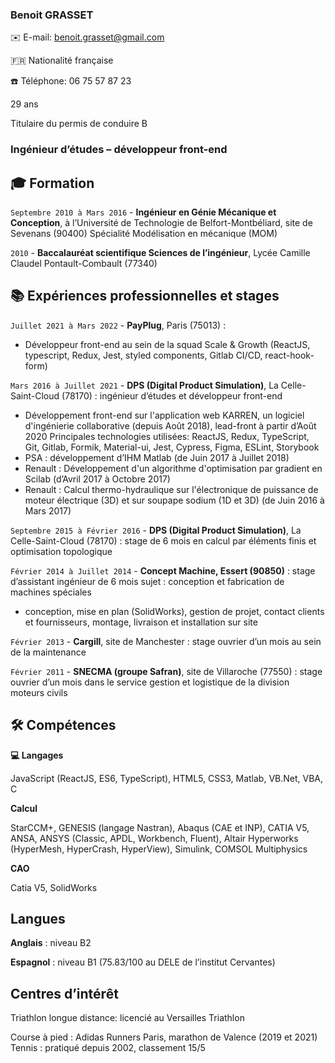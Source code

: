 ### Benoit GRASSET
✉️ E-mail: benoit.grasset@gmail.com

🇫🇷 Nationalité française

☎️ Téléphone: 06 75 57 87 23

29 ans

Titulaire du permis de conduire B

### Ingénieur d’études – développeur front-end

## 🎓 Formation
`Septembre 2010 à Mars 2016` - **Ingénieur en Génie Mécanique et Conception**, à l’Université de Technologie de Belfort-Montbéliard, site de Sevenans (90400)
Spécialité Modélisation en mécanique (MOM)

`2010` - **Baccalauréat scientifique Sciences de l’ingénieur**, Lycée Camille Claudel Pontault-Combault (77340)

## 📚 Expériences professionnelles et stages
`Juillet 2021 à Mars 2022` - **PayPlug**, Paris (75013) :
- Développeur front-end au sein de la squad Scale & Growth (ReactJS, typescript, Redux, Jest, styled components, Gitlab CI/CD, react-hook-form)

`Mars 2016 à Juillet 2021` - **DPS (Digital Product Simulation)**, La Celle-Saint-Cloud (78170) : ingénieur d’études et développeur front-end
- Développement front-end sur l'application web KARREN, un logiciel d'ingénierie collaborative (depuis Août 2018), lead-front à partir d’Août 2020
Principales technologies utilisées: ReactJS, Redux, TypeScript, Git, Gitlab, Formik,
Material-ui, Jest, Cypress, Figma, ESLint, Storybook
- PSA : développement d’IHM Matlab (de Juin 2017 à Juillet 2018)
- Renault : Développement d'un algorithme d'optimisation par gradient en Scilab (d’Avril 2017 à Octobre 2017)
- Renault : Calcul thermo-hydraulique sur l'électronique de puissance de moteur
électrique (3D) et sur soupape sodium (1D et 3D) (de Juin 2016 à Mars 2017)

`Septembre 2015 à Février 2016` - **DPS (Digital Product Simulation)**, La Celle-Saint-Cloud (78170) : stage de 6 mois en calcul par éléments finis et optimisation topologique

`Février 2014 à Juillet 2014` - **Concept Machine, Essert (90850)** : stage d’assistant ingénieur de 6 mois sujet : conception et fabrication de machines spéciales
- conception, mise en plan (SolidWorks), gestion de projet, contact clients et fournisseurs, montage, livraison et installation sur site

`Février 2013` - **Cargill**, site de Manchester : stage ouvrier d’un mois au sein de la maintenance

`Février 2011` - **SNECMA (groupe Safran)**, site de Villaroche (77550) : stage ouvrier d’un mois dans le service gestion et logistique de la division moteurs civils

## 🛠️ Compétences
**💻 Langages**

JavaScript (ReactJS, ES6, TypeScript), HTML5, CSS3, Matlab, VB.Net, VBA, C

**Calcul**

StarCCM+, GENESIS (langage Nastran), Abaqus (CAE et INP), CATIA V5, ANSA, ANSYS (Classic, APDL, Workbench, Fluent), Altair Hyperworks (HyperMesh, HyperCrash, HyperView), Simulink, COMSOL Multiphysics

**CAO**

Catia V5, SolidWorks

## Langues
 **Anglais** : niveau B2
 
 **Espagnol** : niveau B1 (75.83/100 au DELE de l’institut Cervantes)
 
## Centres d’intérêt
Triathlon longue distance: licencié au Versailles Triathlon

Course à pied : Adidas Runners Paris, marathon de Valence (2019 et 2021) Tennis : pratiqué depuis 2002, classement 15/5
